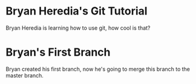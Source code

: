 # Bryan Heredia's Git Tutorial
Bryan Heredia is learning how to use git, how cool is that?

# Bryan's First Branch
Bryan created his first branch, now he's going to merge this branch to the master branch.
